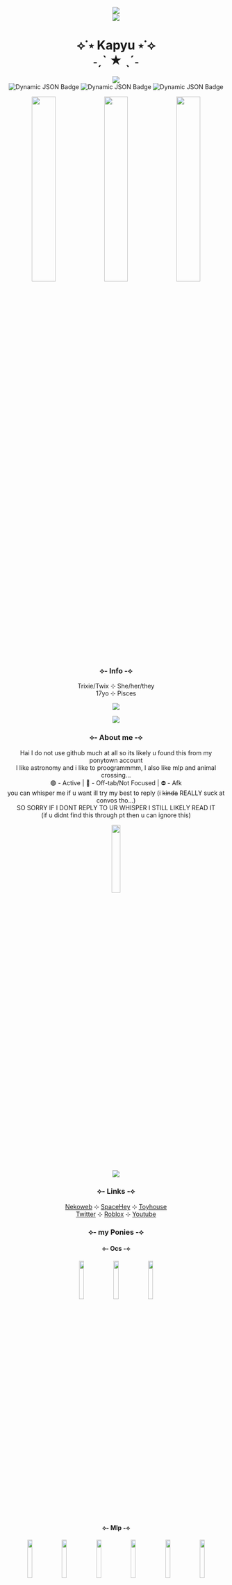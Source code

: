 <p align="center">
  <img src="https://blob.gifcities.org/gifcities/ESHAPWPTIOOVSI4KMOJDRA3A3PGJ2ISZ.gif"><br>
  <img src="https://blob.gifcities.org/gifcities/7ZESIPMPNPPAQP3SB4IUXIRB2G2T34GV.gif">
</p>

<h1 align="center">⟡˙⋆ Kapyu ⋆˙⟡<br>˗ˏˋ ★ ˎˊ˗</h1>

<p align="center">
  <img src="https://spotify-github-profile.kittinanx.com/api/view?uid=31pet47lv3bp3y5xmti3hks4mbsy&cover_image=true&theme=novatorem&show_offline=true&background_color=c1c1c1&interchange=false&bar_color=6748b7&bar_color_cover=true)](https://github.com/kittinan/spotify-github-profile"><br>
<img alt="Dynamic JSON Badge" src="https://img.shields.io/badge/dynamic/json?url=http%3A%2F%2Fws.audioscrobbler.com%2F2.0%2F%3Fmethod%3Duser.getinfo%26user%3DAstraP0ny%26api_key%3D61f93299819eb823c250bab983a13a70%26format%3Djson&query=%24%5B'user'%5D%5B'playcount'%5D&label=Total%20Scrobbles&color=FF0000">
  <img alt="Dynamic JSON Badge" src="https://img.shields.io/badge/dynamic/json?url=http%3A%2F%2Fws.audioscrobbler.com%2F2.0%2F%3Fmethod%3Duser.gettopartists%26user%3DAstraP0ny%26api_key%3D61f93299819eb823c250bab983a13a70%26format%3Djson&query=%24%5B'topartists'%5D%5B'artist'%5D%5B0%5D%5B'name'%5D&label=Top%20Artist&color=7f3fff">
<img alt="Dynamic JSON Badge" src="https://img.shields.io/badge/dynamic/json?url=http%3A%2F%2Fws.audioscrobbler.com%2F2.0%2F%3Fmethod%3Duser.gettoptracks%26user%3DAstraP0ny%26api_key%3D61f93299819eb823c250bab983a13a70%26format%3Djson&query=%24%5B'toptracks'%5D%5B'track'%5D%5B0%5D%5B'name'%5D&label=Top%20Track&color=FFEF19">

</p>

<p align="center">
  <img src="https://blob.gifcities.org/gifcities/SFOTLGI3BNY7KCSDBX3LSAAR3UBUZN43.gif" width=33%><img src="https://blob.gifcities.org/gifcities/SFOTLGI3BNY7KCSDBX3LSAAR3UBUZN43.gif" width=33%><img src="https://blob.gifcities.org/gifcities/SFOTLGI3BNY7KCSDBX3LSAAR3UBUZN43.gif" width=33%>
</p>

<h3 align="center">⟡- Info -⟡</h3>
<p align="center">
  Trixie/Twix ⊹ She/her/they<br>
  17yo ⊹ Pisces<br>
</p>
<p align="center">
  <img src="https://web.archive.org/web/20091027144853im_/http://www.geocities.com/omarheatherlatiri/SITNY/stars.gif">
</p>
<p align="center">
  <img src="https://blob.gifcities.org/gifcities/BN67QKRZSPI3FR3CX6HMXK6I77QXV4OW.gif">
</p>
<h3 align="center">⟡- About me -⟡</h3>
<p align="center">
  Hai I do not use github much at all so its likely u found this from my ponytown account<br>
  I like astronomy and i like to proogrammmm, I also like mlp and animal crossing...<br>
  🟢 - Active | 🌙 - Off-tab/Not Focused | ⛔ - Afk<br>
  you can whisper me if u want ill try my best to reply (i <s>kinda</s> REALLY suck at convos tho...)<br>
  SO SORRY IF I DONT REPLY TO UR WHISPER I STILL LIKELY READ IT<br>
  (if u didnt find this through pt then u can ignore this)
</p>
<p align="center">
  <img src="https://starfield.nekoweb.org/images/graphics/spinning%20astra.gif" width=20%>
</p>
<p align="center">
  <img src="https://blob.gifcities.org/gifcities/BN67QKRZSPI3FR3CX6HMXK6I77QXV4OW.gif">
</p>
<h3 align="center">⟡- Links -⟡</h3>
<p align="center">
  <a href="https://starfield.nekoweb.org/" target="_blank">Nekoweb</a> ⊹ <a href="https://spacehey.com/kapyu" target="_blank">SpaceHey</a> ⊹ <a href="https://toyhou.se/Kapyu" target="_blank">Toyhouse</a><br>
  <a href="https://www.roblox.com/users/60248339/profile" target="_blank">Twitter</a> ⊹ <a href="https://www.roblox.com/users/60248339/profile" target="_blank">Roblox</a> ⊹ <a href="https://www.youtube.com/@Kapyyuu" target="_blank">Youtube</a>
</p>
<h3 align="center">⟡- my Ponies -⟡</h3>

<h4 align="center">⟡- Ocs -⟡</h4>

<p align="center">
  <img src="https://github.com/user-attachments/assets/4d1d12b9-17c8-4d55-bc54-c464891abb7f" width=15%>
  <img src="https://github.com/user-attachments/assets/bcf7939a-a0ba-4a8c-b6b0-bae72a97d35d" width=15%>
  <img src="https://github.com/user-attachments/assets/b82110e2-e383-4766-a89f-91764ca301ec" width=15%>
</p>

<h4 align="center">⟡- Mlp -⟡</h4>

<p align="center">
  <img src="https://github.com/user-attachments/assets/b2a96f45-f36b-4ce0-ab2b-aaee8c6b5bee" width=15%>
  <img src="https://github.com/user-attachments/assets/8dca6dff-dd4d-46ad-8660-cd0cea8ec05e" width=15%>
  <img src="https://github.com/user-attachments/assets/7b53e1b2-eee3-48ae-9ec5-ca3826df4f43" width=15%>
  <img src="https://github.com/user-attachments/assets/3993c13a-feeb-4670-bd65-545bf5f37df7" width=15%>
  <img src="https://github.com/user-attachments/assets/3da9a7f2-cbe9-44ff-8458-79c4919fbe87" width=15%>
  <img src="https://github.com/user-attachments/assets/e4ba49f4-89d7-4ef0-a4ca-4e85e5c5efc9" width=15%>
  <img src="https://github.com/user-attachments/assets/e617638a-74bf-4c11-85aa-94098c7cceb5" width=15%>
  <img src="https://github.com/user-attachments/assets/6d498e65-2dff-4c2a-943c-bdb9247e2e06" width=15%>
  <img src="https://github.com/user-attachments/assets/af7c914a-a2c0-4fb2-808f-b74abd8ec97f" width=15%>
</p>

<h4 align="center">⟡- Phighting -⟡</h4>

<p align="center">
  <img src="https://github.com/user-attachments/assets/8f1de6dd-1b7b-4262-967c-748f06bef35f" width=15%>
  <img src="https://github.com/user-attachments/assets/6537d1f2-0145-414d-8742-7b9f8553ccd5" width=15%>
  <img src="https://github.com/user-attachments/assets/b2207872-d219-4f99-8008-a47888cb567b" width=15%>
  <img src="https://github.com/user-attachments/assets/11673de0-33ee-4849-b7a9-e6647c960e4c" width=15%>
  <img src="https://github.com/user-attachments/assets/f1d6b233-5425-496b-91ef-5fb950d4d55a" width=15%>
</p>

<p align="center">
  <img src="https://blob.gifcities.org/gifcities/YVTEOOGLJCYJEFLBXKPGMKJL2LLGCFKO.gif">
</p>

